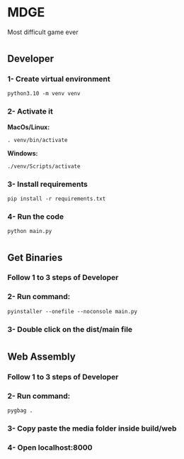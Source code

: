 # MDGE
Most difficult game ever

# 
## Developer

### 1- Create virtual environment

```python3.10 -m venv venv```

### 2- Activate it

**MacOs/Linux:**

```. venv/bin/activate ```

**Windows:**

```./venv/Scripts/activate```

### 3- Install requirements

```pip install -r requirements.txt```

### 4- Run the code
 
 ```python main.py ```


#
## Get Binaries

### Follow 1 to 3 steps of Developer

### 2- Run command:
```pyinstaller --onefile --noconsole main.py```

### 3- Double click on the dist/main file



#
## Web Assembly

### Follow 1 to 3 steps of Developer

### 2- Run command:
```pygbag .```

### 3- Copy paste the media folder inside build/web 

### 4- Open localhost:8000
